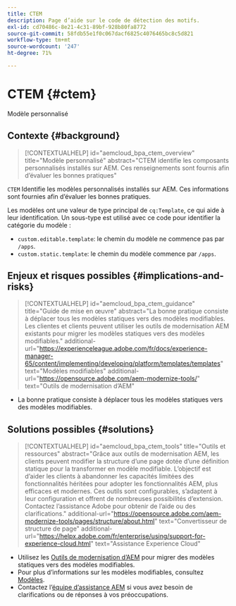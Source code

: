 ```yaml
---
title: CTEM
description: Page d’aide sur le code de détection des motifs.
exl-id: cd70486c-8e21-4c31-89bf-928b80fa8772
source-git-commit: 58fdb55e1f0c067dacf6825c4076465bc8c5d821
workflow-type: tm+mt
source-wordcount: '247'
ht-degree: 71%

---
```


# CTEM {#ctem}

Modèle personnalisé

## Contexte {#background}

>[!CONTEXTUALHELP]
>id="aemcloud_bpa_ctem_overview"
>title="Modèle personnalisé"
>abstract="CTEM identifie les composants personnalisés installés sur AEM. Ces renseignements sont fournis afin d’évaluer les bonnes pratiques"

`CTEM`  Identifie les modèles personnalisés installés sur AEM. Ces informations sont fournies afin d’évaluer les bonnes pratiques.

Les modèles ont une valeur de type principal de `cq:Template`, ce qui aide à leur identification. Un sous-type est utilisé avec ce code pour identifier la catégorie du modèle :

* `custom.editable.template`: le chemin du modèle ne commence pas par `/apps`.
* `custom.static.template`: le chemin du modèle commence par `/apps`.

## Enjeux et risques possibles {#implications-and-risks}

>[!CONTEXTUALHELP]
>id="aemcloud_bpa_ctem_guidance"
>title="Guide de mise en œuvre"
>abstract="La bonne pratique consiste à déplacer tous les modèles statiques vers des modèles modifiables. Les clientes et clients peuvent utiliser les outils de modernisation AEM existants pour migrer les modèles statiques vers des modèles modifiables."
>additional-url="https://experienceleague.adobe.com/fr/docs/experience-manager-65/content/implementing/developing/platform/templates/templates" text="Modèles modifiables"
>additional-url="https://opensource.adobe.com/aem-modernize-tools/" text="Outils de modernisation d’AEM"

* La bonne pratique consiste à déplacer tous les modèles statiques vers des modèles modifiables.

## Solutions possibles {#solutions}

>[!CONTEXTUALHELP]
>id="aemcloud_bpa_ctem_tools"
>title="Outils et ressources"
>abstract="Grâce aux outils de modernisation AEM, les clients peuvent modifier la structure d’une page dotée d’une définition statique pour la transformer en modèle modifiable. L’objectif est d’aider les clients à abandonner les capacités limitées des fonctionnalités héritées pour adopter les fonctionnalités AEM, plus efficaces et modernes. Ces outils sont configurables, s’adaptent à leur configuration et offrent de nombreuses possibilités d’extension. Contactez l’assistance Adobe pour obtenir de l’aide ou des clarifications."
>additional-url="https://opensource.adobe.com/aem-modernize-tools/pages/structure/about.html" text="Convertisseur de structure de page"
>additional-url="https://helpx.adobe.com/fr/enterprise/using/support-for-experience-cloud.html" text="Assistance Experience Cloud"

* Utilisez les [Outils de modernisation d’AEM](https://opensource.adobe.com/aem-modernize-tools/) pour migrer des modèles statiques vers des modèles modifiables.
* Pour plus d’informations sur les modèles modifiables, consultez [Modèles](https://experienceleague.adobe.com/fr/docs/experience-manager-65/content/implementing/developing/platform/templates/templates).
* Contactez l’[équipe d’assistance AEM](https://helpx.adobe.com/fr/enterprise/using/support-for-experience-cloud.html) si vous avez besoin de clarifications ou de réponses à vos préoccupations.
